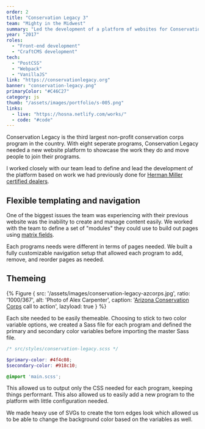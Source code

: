 ```yaml
---
order: 2
title: "Conservation Legacy 3"
team: "Mighty in the Midwest"
summary: "Led the development of a platform of websites for Conservation Legacy, an organization that supports local conservation services across the US."
year: "2017"
roles:
  - "Front-end development"
  - "CraftCMS development"
tech:
  - "PostCSS"
  - "Webpack"
  - "VanillaJS"
link: "https://conservationlegacy.org"
banner: "conservation-legacy.png"
primaryColor: "#C46C27"
category: js
thumb: "/assets/images/portfolio/s-005.png"
links:
  - live: "https://hosna.netlify.com/works/"
  - code: "#code"
---
```

Conservation Legacy is the third largest non-profit conservation corps program in the country. With eight seperate programs, Conservation Legacy needed a new website platform to showcase the work they do and move people to join their programs.

I worked closely with our team lead to define and lead the development of the platform based on work we had previously done for [Herman Miller certified dealers](http://mightyinthemidwest.com/work/herman-miller-dealer-platform).

## Flexible templating and navigation

One of the biggest issues the team was experiencing with their previous website was the inability to create and manage content easily. We worked with the team to define a set of "modules" they could use to build out pages using [matrix fields](https://www.youtube.com/watch?v=VSXglzqJ2Z4).


Each programs needs were different in terms of pages needed. We built a fully customizable navigation setup that allowed each program to add, remove, and reorder pages as needed.

## Themeing

{% Figure {
  src: '/assets/images/conservation-legacy-azcorps.jpg',
  ratio: '1000/367',
  alt: 'Photo of Alex Carpenter',
  caption: '[Arizona Conservation Corps](https://azcorps.org) call to action',
  lazyload: true
} %}

Each site needed to be easily themeable. Choosing to stick to two color variable options, we created a Sass file for each program and defined the primary and secondary color variables before importing the master Sass file.

```scss
/* src/styles/conservation-legacy.scss */

$primary-color: #4f4c08;
$secondary-color: #918c10;

@import 'main.scss';
```

This allowed us to output only the CSS needed for each program, keeping things performant. This also allowed us to easily add a new program to the platform with little configuration needed.

We made heavy use of SVGs to create the torn edges look which allowed us to be able to change the background color based on the variables as well.
